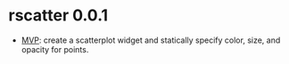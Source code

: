 # rscatter 0.0.1

- [MVP](https://en.wikipedia.org/wiki/Minimum_viable_product): create a scatterplot widget and statically specify color, size, and opacity for points.